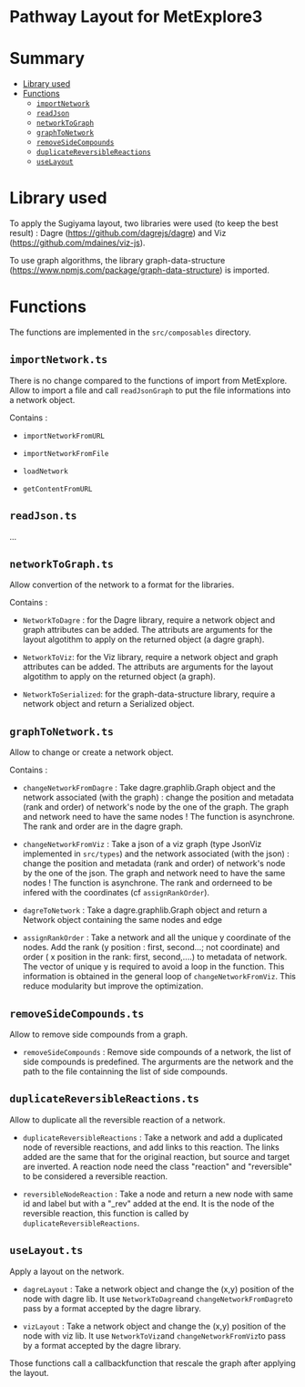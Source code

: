 # Pathway Layout for MetExplore3

# Summary

- [Library used](#lib)
- [Functions](#functions)
  - [`importNetwork`](#importNetwork)
  - [`readJson`](#readJson)
  - [`networkToGraph`](#networkToGraph)
  - [`graphToNetwork`](#graphToNetwork)
  - [`removeSideCompounds`](#removeSideCompounds)
  - [`duplicateReversibleReactions`](#duplicateReversibleReactions)
  - [`useLayout`](#useLayout)



# <a id="lib">Library used</a>

To apply the Sugiyama layout, two libraries were used (to keep the best result) : Dagre (https://github.com/dagrejs/dagre) and Viz (https://github.com/mdaines/viz-js).

To use graph algorithms, the library graph-data-structure (https://www.npmjs.com/package/graph-data-structure) is imported.

# <a id="functions">Functions</a>

The functions are implemented in the `src/composables` directory.

## <a id="importNetwork">`importNetwork.ts`</a>


There is no change compared to the functions of import from MetExplore.
Allow to import a file and call `readJsonGraph` to put the file informations into a network object.

Contains : 

- `importNetworkFromURL`

- `importNetworkFromFile`

- `loadNetwork`

- `getContentFromURL`


## <a id="readJson">`readJson.ts`</a>

...

## <a id="networkToGraph">`networkToGraph.ts`</a>

Allow convertion of the network to a format for the libraries.

Contains : 

- `NetworkToDagre` : for the Dagre library, require a network object and graph attributes can be added. The attributs are arguments for the layout algotithm to apply on the returned object (a dagre graph).

- `NetworkToViz`: for the Viz library, require a network object and graph attributes can be added. The attributs are arguments for the layout algotithm to apply on the returned object (a graph).

- `NetworkToSerialized`: for the graph-data-structure library, require a network object and return a Serialized object.

## <a id="graphToNetwork">`graphToNetwork.ts`</a>

Allow to change or create a network object.

Contains :

- `changeNetworkFromDagre` : Take dagre.graphlib.Graph object and the network associated (with the graph) : change the position and metadata (rank and order) of network's node by the one of the graph. The graph and network need to have the same nodes ! The function is asynchrone. The rank and order are in the dagre graph.

- `changeNetworkFromViz` : Take a json of a viz graph (type JsonViz implemented in `src/types`) and the network associated (with the json) : change the position and metadata (rank and order) of network's node by the one of the json. The graph and network need to have the same nodes ! The function is asynchrone. The rank and orderneed to be infered with the coordinates (cf `assignRankOrder`).

- `dagreToNetwork` : Take a dagre.graphlib.Graph object and return a Network object containing the same nodes and edge

- `assignRankOrder` : Take a network and all the unique y coordinate of the nodes. Add the rank (y position : first, second...; not coordinate) and order ( x position in the rank: first, second,....) to metadata of network. The vector of unique y is required to avoid a loop in the function. This information is obtained in the general loop of `changeNetworkFromViz`. This reduce modularity but improve the optimization. 


## <a id="removeSideCompounds">`removeSideCompounds.ts`</a>

Allow to remove side compounds from a graph. 

- `removeSideCompounds` : Remove side compounds of a network, the list of side compounds is predefined. The argurments are the network and the path to the file containning the list of side compounds.

## <a id="duplicateReversibleReactions">`duplicateReversibleReactions.ts`</a>

Allow to duplicate all the reversible reaction of a network.

- `duplicateReversibleReactions` :  Take a network and add a duplicated node of reversible reactions, and add links to this reaction. The links added are the same that for the original reaction, but source and target are inverted. A reaction node need the class "reaction" and "reversible" to be considered a reversible reaction.


- `reversibleNodeReaction` : Take a node and return a new node with same id and label but with a "_rev" added at the end. It is  the node of the reversible reaction, this function is called by `duplicateReversibleReactions`. 


## <a id="useLayout">`useLayout.ts`</a>


Apply a layout on the network.

- `dagreLayout` : Take a network object and change the (x,y) position of the node with dagre lib. It use `NetworkToDagre`and `changeNetworkFromDagre`to pass by a format accepted by the dagre library.

- `vizLayout` : Take a network object and change the (x,y) position of the node with viz lib. It use `NetworkToViz`and `changeNetworkFromViz`to pass by a format accepted by the dagre library.

Those functions call a callbackfunction that rescale the graph after applying the layout. 




